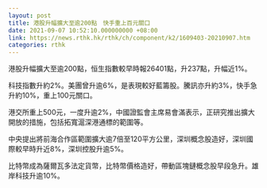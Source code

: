 ```yaml
---
layout: post
title: 港股升幅擴大至逾200點　快手重上百元關口
date: 2021-09-07 10:52:10.000000000 +08:00
link: https://news.rthk.hk/rthk/ch/component/k2/1609403-20210907.htm
categories: rthk
---
```


港股升幅擴大至逾200點，恒生指數較早時報26401點，升237點，升幅近1%。

科技指數升約2%。美團曾升逾6%，是表現較好藍籌股。騰訊亦升約3%，快手急升約10%，重上100元關口。

港交所重上500元，一度升逾2%，中國證監會主席易會滿表示，正研究推出擴大開放的措施，包括拓寬滬深港通標的範圍等。

中央提出將前海合作區範圍擴大逾7倍至120平方公里，深圳概念股造好，深圳國際較早時升近8%，深圳控股升逾5%。

比特幣成為薩爾瓦多法定貨幣，比特幣價格造好，帶動區塊鏈概念股早段急升。雄岸科技升逾10%。
